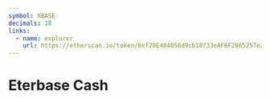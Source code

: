 ```yaml
---
symbol: XBASE
decimals: 18
links:
  - name: explorer
    url: https://etherscan.io/token/0xf20E484056d9cb18733eAF6F2865257e23F92af1
---
```


# Eterbase Cash
